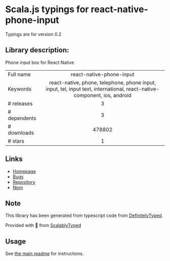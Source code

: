 
# Scala.js typings for react-native-phone-input

Typings are for version 0.2

## Library description:
Phone input box for React Native

|                    |                 |
| ------------------ | :-------------: |
| Full name          | react-native-phone-input |
| Keywords           | react-native, phone, telephone, phone input, input, tel, input text, international, react-native-component, ios, android |
| # releases         | 3 |
| # dependents       | 3 |
| # downloads        | 478802 |
| # stars            | 1 |

## Links
- [Homepage](https://github.com/rili-live/react-native-phone-input)
- [Bugs](https://github.com/rili-live/react-native-phone-input/issues)
- [Repository](https://github.com/rili-live/react-native-phone-input)
- [Npm](https://www.npmjs.com/package/react-native-phone-input)
    


## Note
This library has been generated from typescript code from [DefinitelyTyped](https://definitelytyped.org).

Provided with :purple_heart: from [ScalablyTyped](https://github.com/oyvindberg/ScalablyTyped)

## Usage
See [the main readme](../../readme.md) for instructions.


